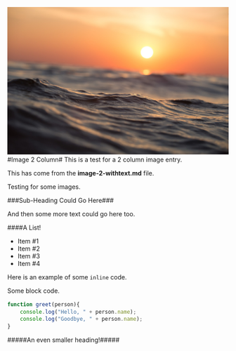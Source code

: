 [date]: # (2016-12-08)
[tag]: # (cpp)
[tag]: # (opengl)
[title]: # (Image 2 Column)
[short-text]: # (This is a 2 column image. It also has some preview text next to it.)
[github]: # (#)

[columns]: # (2)
[kind]: # (text)
[kind]: # (image)
[ui]: # (dark)

![main-image](images/beach.jpg)
#Image 2 Column#
This is a test for a 2 column image entry.

This has come from the **image-2-withtext.md** file.

Testing for some images.

###Sub-Heading Could Go Here###

And then some more text could go here too.

####A List!

 - Item #1
 - Item #2
 - Item #3
 - Item #4

Here is an example of some `inline` code.

Some block code.

```javascript
function greet(person){
	console.log("Hello, " + person.name);
	console.log("Goodbye, " + person.name);
}
```

#####An even smaller heading!#####